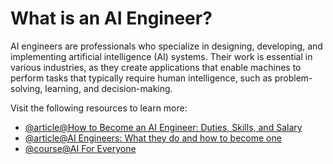 # What is an AI Engineer?

AI engineers are professionals who specialize in designing, developing, and implementing artificial intelligence (AI) systems. Their work is essential in various industries, as they create applications that enable machines to perform tasks that typically require human intelligence, such as problem-solving, learning, and decision-making.

Visit the following resources to learn more:

- [@article@How to Become an AI Engineer: Duties, Skills, and Salary](https://www.simplilearn.com/tutorials/artificial-intelligence-tutorial/how-to-become-an-ai-engineer)
- [@article@AI Engineers: What they do and how to become one](https://www.techtarget.com/whatis/feature/How-to-become-an-artificial-intelligence-engineer)
- [@course@AI For Everyone](https://www.coursera.org/learn/ai-for-everyone)
